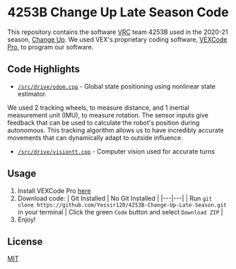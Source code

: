 # 4253B Change Up Late Season Code

This repository contains the software [VRC](https://www.vexrobotics.com/v5/competition/vrc-current-game) team 4253B used in the 2020-21 season, [Change Up](https://www.youtube.com/watch?v=Hxs0q9UoMDQ). We used VEX's proprietary coding software, [VEXCode Pro](https://www.vexrobotics.com/vexcode/pro-v5), to program our software. 

## Code Highlights

* [`/src/drive/odom.cpp`](src/drive/odom.cpp) - Global state positioning using nonlinear state estimator. 

We used 2 tracking wheels, to measure distance, and 1 inertial measurement unit (IMU), to measure rotation. The sensor inputs give feedback that can be used to calculate the robot's position during autonomous. This tracking algorithm allows us to have incredibly accurate movements that can dynamically adapt to outside influence. 

* [`/src/drive/visiontt.cpp`](src/drive/visiontt.cpp) - Computer vision used for accurate turns



## Usage

1. Install VEXCode Pro [here](https://www.vexrobotics.com/vexcode/pro-v5)
2. Download code: 
| Git Installed | No Git Installed |
|---|---|
| Run ``git clone https://github.com/Yessir120/4253B-Change-Up-Late-Season.git`` in your terminal | Click the green ``Code`` button and select ``Download ZIP`` |
3. Enjoy!

## License
[MIT](https://choosealicense.com/licenses/mit/)
